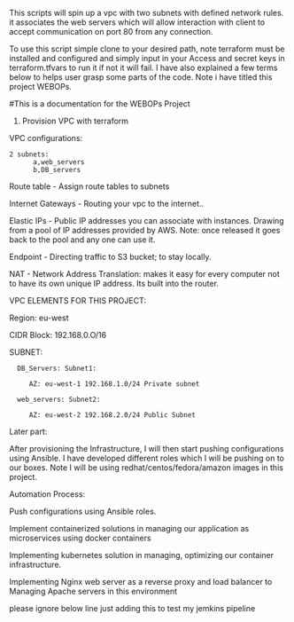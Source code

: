 
This scripts will spin up a vpc with two subnets with defined network rules.
it associates the web servers which will allow interaction with client to accept communication on port 80 from any connection.

To use this script simple clone to your desired path, note terraform must be installed and configured and simply input in your Access and secret keys in terraform.tfvars to run it if not it will fail. I have also explained a few terms below to helps user grasp some parts of the code. Note i have titled this project WEBOPs.



#This is a documentation for the WEBOPs Project

1. Provision VPC with terraform

  VPC configurations:

    2 subnets:
          a,web_servers
          b,DB_servers

Route table - Assign route tables to subnets

Internet Gateways - Routing your vpc to the internet..

Elastic IPs - Public IP addresses you can associate with instances. Drawing from a pool of IP addresses provided by AWS. Note: once released it               goes back to the pool and any one can use it.

Endpoint - Directing traffic to S3 bucket; to stay locally.


NAT - Network Address Translation: makes it easy for every computer not to have its own unique IP address. Its built into the router.





VPC ELEMENTS FOR THIS PROJECT:

Region: eu-west

CIDR Block: 192.168.0.O/16

SUBNET:

      DB_Servers: Subnet1:
      
         AZ: eu-west-1 192.168.1.0/24 Private subnet
         
      web_servers: Subnet2:
      
         AZ: eu-west-2 192.168.2.0/24 Public Subnet

    



Later part:


After provisioning the Infrastructure, I will then start pushing configurations using Ansible. I have developed different roles which I will be pushing on to our boxes. Note I will be using redhat/centos/fedora/amazon images in this project.

Automation Process: 


Push configurations using Ansible roles.




Implement containerized solutions in managing our application as microservices using docker containers


Implementing kubernetes solution in managing, optimizing our container infrastructure.


Implementing Nginx web server as a reverse proxy and load balancer to Managing Apache servers in this environment


please ignore below line just adding this to test my jemkins pipeline


